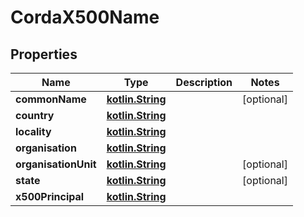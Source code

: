 # CordaX500Name

## Properties
Name | Type | Description | Notes
------------ | ------------- | ------------- | -------------
**commonName** | [**kotlin.String**](.md) |  |  [optional]
**country** | [**kotlin.String**](.md) |  | 
**locality** | [**kotlin.String**](.md) |  | 
**organisation** | [**kotlin.String**](.md) |  | 
**organisationUnit** | [**kotlin.String**](.md) |  |  [optional]
**state** | [**kotlin.String**](.md) |  |  [optional]
**x500Principal** | [**kotlin.String**](.md) |  | 
